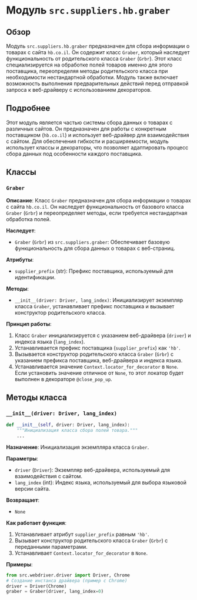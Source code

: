 # Модуль `src.suppliers.hb.graber`

## Обзор

Модуль `src.suppliers.hb.graber` предназначен для сбора информации о товарах с сайта `hb.co.il`. Он содержит класс `Graber`, который наследует функциональность от родительского класса `Graber` (`Grbr`). Этот класс специализируется на обработке полей товаров именно для этого поставщика, переопределяя методы родительского класса при необходимости нестандартной обработки. Модуль также включает возможность выполнения предварительных действий перед отправкой запроса к веб-драйверу с использованием декораторов.

## Подробнее

Этот модуль является частью системы сбора данных о товарах с различных сайтов. Он предназначен для работы с конкретным поставщиком (`hb.co.il`) и использует веб-драйвер для взаимодействия с сайтом. Для обеспечения гибкости и расширяемости, модуль использует классы и декораторы, что позволяет адаптировать процесс сбора данных под особенности каждого поставщика.

## Классы

### `Graber`

**Описание**: Класс `Graber` предназначен для сбора информации о товарах с сайта `hb.co.il`. Он наследует функциональность от базового класса `Graber` (`Grbr`) и переопределяет методы, если требуется нестандартная обработка полей.

**Наследует**:

- `Graber` (`Grbr`) из `src.suppliers.graber`: Обеспечивает базовую функциональность для сбора данных о товарах с веб-страниц.

**Атрибуты**:

- `supplier_prefix` (str): Префикс поставщика, используемый для идентификации.

**Методы**:

- `__init__(driver: Driver, lang_index)`: Инициализирует экземпляр класса `Graber`, устанавливает префикс поставщика и вызывает конструктор родительского класса.

**Принцип работы**:
1.  Класс `Graber` инициализируется с указанием веб-драйвера (`driver`) и индекса языка (`lang_index`).
2.  Устанавливается префикс поставщика (`supplier_prefix`) как `'hb'`.
3.  Вызывается конструктор родительского класса `Graber` (`Grbr`) с указанием префикса поставщика, веб-драйвера и индекса языка.
4.  Устанавливается значение `Context.locator_for_decorator` в `None`. Если установить значение отличное от `None`, то этот локатор будет выполнен в декораторе `@close_pop_up`.

## Методы класса

### `__init__(driver: Driver, lang_index)`

```python
def __init__(self, driver: Driver, lang_index):
    """Инициализация класса сбора полей товара."""
    ...
```

**Назначение**: Инициализация экземпляра класса `Graber`.

**Параметры**:

- `driver` (`Driver`): Экземпляр веб-драйвера, используемый для взаимодействия с сайтом.
- `lang_index` (int): Индекс языка, используемый для выбора языковой версии сайта.

**Возвращает**:

- `None`

**Как работает функция**:

1.  Устанавливает атрибут `supplier_prefix` равным `'hb'`.
2.  Вызывает конструктор родительского класса `Graber` (`Grbr`) с переданными параметрами.
3.  Устанавливает `Context.locator_for_decorator` в `None`.

**Примеры**:

```python
from src.webdriver.driver import Driver, Chrome
# Создание инстанса драйвера (пример с Chrome)
driver = Driver(Chrome)
graber = Graber(driver, lang_index=0)